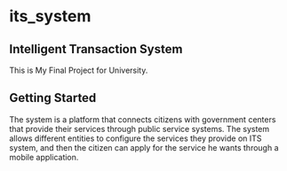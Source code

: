 # its_system
## Intelligent Transaction System
This is My Final Project for University.

## Getting Started

The system is a platform that connects citizens with government centers that provide their services through public service systems. The system allows different entities to configure the services they provide on ITS system, and then the citizen can apply for the service he wants through a mobile application.